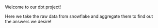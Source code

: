 Welcome to our dbt project!

Here we take the raw data from snowflake and aggregate them to find out the answers we desire!